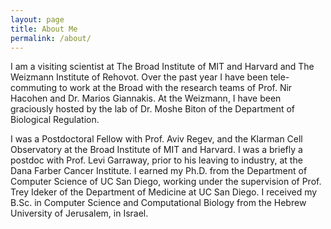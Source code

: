 ```yaml
---
layout: page
title: About Me
permalink: /about/
---
```


I am a visiting scientist at The Broad Institute of MIT and Harvard and The Weizmann Institute of Rehovot. Over the past year I have been tele-commuting to work at the Broad with the research teams of Prof. Nir Hacohen and Dr. Marios Giannakis. At the Weizmann, I have been graciously hosted by the lab of Dr. Moshe Biton of the Department of Biological Regulation.

I was a Postdoctoral Fellow with Prof. Aviv Regev, and the Klarman Cell Observatory at the Broad Institute of MIT and Harvard. I was a briefly a postdoc with Prof. Levi Garraway, prior to his leaving to industry, at the Dana Farber Cancer Institute. I earned my Ph.D. from the Department of Computer Science of UC San Diego, working under the supervision of Prof. Trey Ideker of the Department of Medicine at UC San Diego. I received my B.Sc. in Computer Science and Computational Biology from the Hebrew University of Jerusalem, in Israel.

